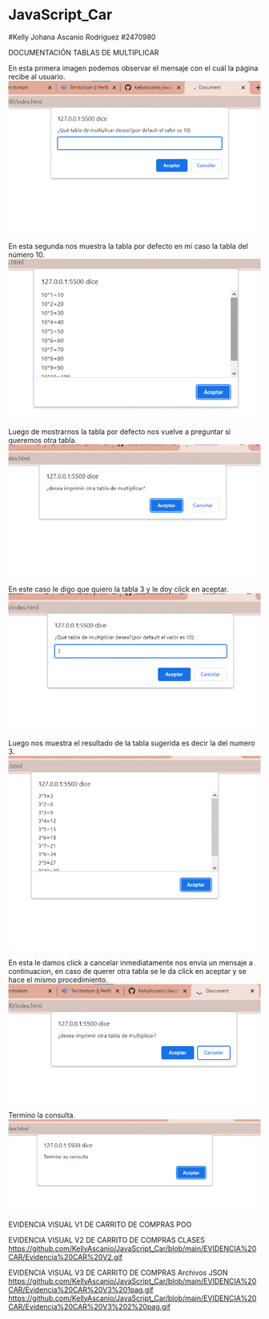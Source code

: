 # JavaScript_Car
#Kelly Johana Ascanio Rodríguez
#2470980

DOCUMENTACIÓN TABLAS DE MULTIPLICAR

En esta primera imagen podemos observar el mensaje con el cuál la página recibe al usuario. 
![](https://github.com/KellyAscanio/JavaScript_Car/blob/main/TABLAS%20DE%20MULTIPLICAR/1%20pag.gif)


En esta segunda nos muestra la tabla por defecto en mi caso la tabla del número 10.
![](https://github.com/KellyAscanio/JavaScript_Car/blob/main/TABLAS%20DE%20MULTIPLICAR/2%20pag.gif)


Luego de mostrarnos la tabla por defecto nos vuelve a preguntar si queremos otra tabla.
![](https://github.com/KellyAscanio/JavaScript_Car/blob/main/TABLAS%20DE%20MULTIPLICAR/3%20pag.gif)


En este caso le digo que quiero la tabla 3 y le doy click en aceptar.
![](https://github.com/KellyAscanio/JavaScript_Car/blob/main/TABLAS%20DE%20MULTIPLICAR/4%20pag.gif)


Luego nos muestra el resultado de la tabla sugerida es decir la del numero 3.
![](https://github.com/KellyAscanio/JavaScript_Car/blob/main/TABLAS%20DE%20MULTIPLICAR/5%20pag.gif)


En esta le damos click a cancelar inmediatamente nos envia un mensaje a continuacion, en caso de querer otra tabla se le da click en aceptar y se hace el mismo procedimiento.
![](https://github.com/KellyAscanio/JavaScript_Car/blob/main/TABLAS%20DE%20MULTIPLICAR/6%20pag.gif)


Termino la consulta.
![](https://github.com/KellyAscanio/JavaScript_Car/blob/main/TABLAS%20DE%20MULTIPLICAR/7%20pag.gif)


EVIDENCIA VISUAL V1 DE CARRITO DE COMPRAS POO
[](https://github.com/KellyAscanio/JavaScript_Car/blob/main/EVIDENCIA%20CAR/Evidencia%20CAR%20V1.gif)


EVIDENCIA VISUAL V2 DE CARRITO DE COMPRAS CLASES
https://github.com/KellyAscanio/JavaScript_Car/blob/main/EVIDENCIA%20CAR/Evidencia%20CAR%20V2.gif

EVIDENCIA VISUAL V3 DE CARRITO DE COMPRAS Archivos JSON
https://github.com/KellyAscanio/JavaScript_Car/blob/main/EVIDENCIA%20CAR/Evidencia%20CAR%20V3%201pag.gif
https://github.com/KellyAscanio/JavaScript_Car/blob/main/EVIDENCIA%20CAR/Evidencia%20CAR%20V3%202%20pag.gif

